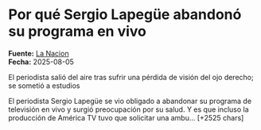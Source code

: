 # Por qué Sergio Lapegüe abandonó su programa en vivo

**Fuente:** [La Nacion](https://www.lanacion.com.ar/espectaculos/personajes/por-que-sergio-lapegue-abandono-su-programa-en-vivo-nid05082025/)  
**Fecha:** 2025-08-05

El periodista salió del aire tras sufrir una pérdida de visión del ojo derecho; se sometió a estudios

El periodista Sergio Lapegüe se vio obligado a abandonar su programa de televisión en vivo y surgió preocupación por su salud. Y es que incluso la producción de América TV tuvo que solicitar una ambu… [+2525 chars]
